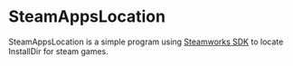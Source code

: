 # SteamAppsLocation

SteamAppsLocation is a simple program using [Steamworks SDK](https://partner.steamgames.com/doc/sdk) to locate InstallDir for steam games.